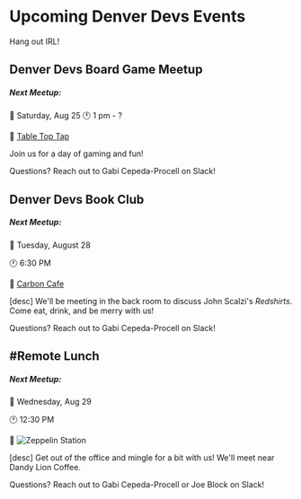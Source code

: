 # Upcoming Denver Devs Events

Hang out IRL!

## Denver Devs Board Game Meetup

##### Next Meetup: 

:date: Saturday, Aug 25
:clock1: 1 pm - ?

:round_pushpin: [Table Top Tap](https://goo.gl/maps/g6JnvGikQV32)

Join us for a day of gaming and fun! 

Questions? Reach out to Gabi Cepeda-Procell on Slack!


## Denver Devs Book Club

##### Next Meetup: 

:date: Tuesday, August 28

:clock1: 6:30 PM

:round_pushpin: [Carbon Cafe](https://goo.gl/maps/HnsowFoHKu72)

[desc]
We'll be meeting in the back room to discuss John Scalzi's _Redshirts_. Come eat, drink, and be merry with us!

Questions? Reach out to Gabi Cepeda-Procell on Slack!


## #Remote Lunch

##### Next Meetup: 
:date: Wednesday, Aug 29

:clock1: 12:30 PM

:round_pushpin: ![Zeppelin Station](https://www.google.com/maps/place/Zeppelin+Station/@39.76961,-104.9788147,17z/data=!3m1!4b1!4m5!3m4!1s0x876c78cffe5baeb1:0x2dddbdca28f5c74b!8m2!3d39.76961!4d-104.976626)

[desc]
Get out of the office and mingle for a bit with us! We'll meet near Dandy Lion Coffee.

Questions? Reach out to Gabi Cepeda-Procell or Joe Block on Slack!
